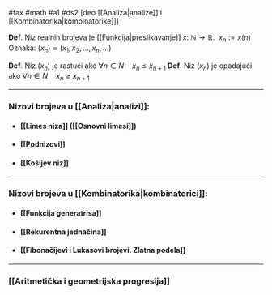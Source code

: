 #fax #math #a1 #ds2 [deo [[Analiza|analize]] i [[Kombinatorika|kombinatorike]]]
$\:$

**Def**. Niz realnih brojeva je [[Funkcija|preslikavanje]] $x:\ \mathbb{N}\to\mathbb{R}.\ \ x_{n}:=x(n)$
Oznaka: $(x_{n}) = (x_{1},\,x_{2},\,\dots,\,x_{n},\,\dots)$

**Def**. Niz $(x_{n})$ je rastući ako $\forall n\in N\quad x_{n}\leqslant x_{n+1}$
**Def**. Niz $(x_{n})$ je opadajući ako $\forall n\in N\quad x_{n}\geqslant x_{n+1}$
___
### Nizovi brojeva u [[Analiza|analizi]]:
- ####  [[Limes niza]] ([[Osnovni limesi]])
- #### [[Podnizovi]]
- #### [[Košijev niz]]

___
### Nizovi brojeva u [[Kombinatorika|kombinatorici]]:
- #### [[Funkcija generatrisa]]
- #### [[Rekurentna jednačina]]
- #### [[Fibonačijevi i Lukasovi brojevi. Zlatna podela]]
___
### [[Aritmetička i geometrijska progresija]]